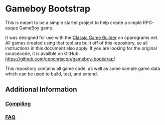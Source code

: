 # Gameboy Bootstrap

This is meant to be a simple starter project to help create a simple RPG-esque GameBoy game.

It was designed for use with the [Classic Game Builder](http://game-builder.cpprograms.net) on cpprograms.net.
All games created using that tool are built off of this repository, so all instructions in this document also apply. If
you are looking for the original sourcecode, it is availble on GitHub: https://github.com/cppchriscpp/gameboy-bootstrap/

This repository contains all game code, as well as some sample game data which can be used to build, test, and extend.

## Additional Information

### [Compiling](./COMPILING.md)
### [FAQ](./FAQ.md)